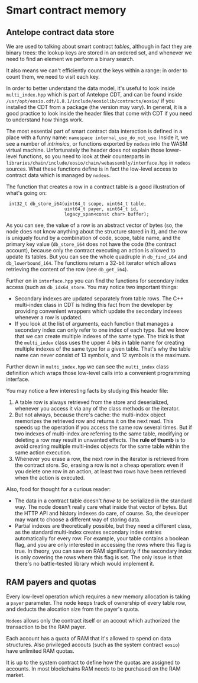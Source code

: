 # Smart contract memory

## Antelope contract data store

We are used to talking about smart contract _tables_, although in fact they are binary trees: the lookup keys are stored in an ordered set, and whenever we need to find an element we perform a binary search.

It also means we can't efficiently count the keys within a range: in order to count them, we need to visit each key.

In order to better understand the data model, it's useful to look inside `multi_index.hpp` which is part of Antelope CDT, and can be found inside `/usr/opt/eosio.cdt/1.8.1/include/eosiolib/contracts/eosio/` if you installed the CDT from a package (the version may vary). In general, it is a good practice to look inside the header files that come with CDT if you need to understand how things work.

The most essential part of smart contract data interaction is defined in a place with a funny name: `namespace internal_use_do_not_use`. Inside it, we see a number of _intrinsics_, or functions exported by `nodeos` into the WASM virtual machine. Unfortunately the header does not explain those lower-level functions, so you need to look at their counterparts in `libraries/chain/include/eosio/chain/webassembly/interface.hpp` in `nodeos` sources. What these functions define is in fact the low-level access to contract data which is managed by `nodeos`.&#x20;

The function that creates a row in a contract table is a good illustration of what's going on:

```
 int32_t db_store_i64(uint64_t scope, uint64_t table, 
                      uint64_t payer, uint64_t id, 
                      legacy_span<const char> buffer);
```

As you can see, the value of a row is an abstract vector of bytes (so, the node does not know anything about the structure stored in it), and the row is uniquely found by a combination of code, scope, table name, and the primary key value (`db_store_i64` does not have the code (the contract account), because only the contract executing an action is allowed to update its tables. But you can see the whole quadruple in `db_find_i64` and `db_lowerbound_i64`. The functions return a 32-bit iterator which allows retrieving the content of the row (see `db_get_i64`).

Further on in `interface.hpp` you can find the functions for secondary index access (such as `db_idx64_store`. You may notice two important things:

* Secondary indexes are updated separately from table rows. The C++ multi-index class  in CDT is hiding this fact from the developer by providing convenient wrappers which update the secondary indexes whenever a row is updated.
* If you look at the list of arguments, each function that manages a secondary index can only refer to one index of each type. But we know that we can create  multiple indexes of the same type. The trick is that the `multi_index` class uses the upper 4 bits in table name for creating multiple indexes of the same type for a given table. That's why the table name can never consist of 13 symbols, and 12 symbols is the maximum.

Further down in `multi_index.hpp`  we can see the  `multi_index` class definition which wraps those low-level calls into a convenient programming interface.

You may notice a few interesting facts by studying this header file:

1. A table row is always retrieved from the store and deserialized, whenever you access it via any of the class methods or the iterator.
2. But not always, because there's cache: the multi-index object memorizes the retrieved row and returns it on the next read. This speeds up the operation if you access the same row several times. But if two indexes of multi-index are referring to the same table, modifying or deleting a row may result in unwanted effects. The **rule of thumb** is to avoid creating multiple multi-index objects for the same table within the same action execution.
3. Whenever you erase a row, the next row  in the iterator is retrieved from the contract store. So, erasing a row is not a cheap operation: even if you delete one row in an action, at least two rows have been retrieved when the action is executed.

Also, food for thought for a curious reader:

* The data in a contract table doesn't _have to_ be serialized in the standard way. The node doesn't really care what inside that vector of bytes. But the HTTP API and history indexes do care, of course. So, the developer may want to choose a different way of storing data.
* Partial indexes are theoretically possible, but they need a different class, as the standard multi-index creates secondary index entries automatically for every row. For example, your table contains a boolean flag, and you are only interested in accessing the rows where this flag is true. In theory, you can save on RAM significantly if the secondary index is only covering the rows where this flag is set. The only issue is that there's no battle-tested library which would implement it.

## RAM payers and quotas

Every low-level operation which requires a new memory allocation is taking a `payer` parameter. The node keeps track of ownership of every table row, and deducts the alocation size from the payer's quota.&#x20;

`Nodeos` allows only the contract itself or an accout which authorized the transaction to be the RAM payer.

Each account has a quota of RAM that it's allowed to spend on data structures. Also privileged accouts (such as the system contract `eosio`) have unlimited RAM quotas.

It is up to the system contract to define how the quotas are assigned to accounts. In most blockchains RAM needs to be purchased on the RAM market.
